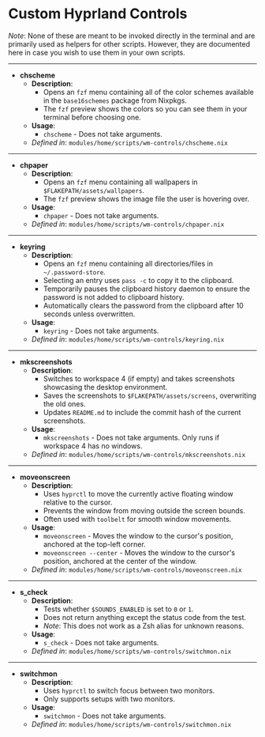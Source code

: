 # Custom Hyprland Controls

*Note*: None of these are meant to be invoked directly in the terminal and are primarily used as helpers for other scripts. However, they are documented here in case you wish to use them in your own scripts.

---

- **chscheme**
  - **Description**:
    - Opens an `fzf` menu containing all of the color schemes available in the `base16schemes` package from Nixpkgs.
    - The `fzf` preview shows the colors so you can see them in your terminal before choosing one.
  - **Usage**:
    - `chscheme` - Does not take arguments.
  - *Defined in*: `modules/home/scripts/wm-controls/chscheme.nix`

---

- **chpaper**
  - **Description**:
    - Opens an `fzf` menu containing all wallpapers in `$FLAKEPATH/assets/wallpapers`.
    - The `fzf` preview shows the image file the user is hovering over.
  - **Usage**:
    - `chpaper` - Does not take arguments.
  - *Defined in*: `modules/home/scripts/wm-controls/chpaper.nix`

---

- **keyring**
  - **Description**:
    - Opens an `fzf` menu containing all directories/files in `~/.password-store`.
    - Selecting an entry uses `pass -c` to copy it to the clipboard.
    - Temporarily pauses the clipboard history daemon to ensure the password is not added to clipboard history.
    - Automatically clears the password from the clipboard after 10 seconds unless overwritten.
  - **Usage**:
    - `keyring` - Does not take arguments.
  - *Defined in*: `modules/home/scripts/wm-controls/keyring.nix`

---

- **mkscreenshots**
  - **Description**:
    - Switches to workspace 4 (if empty) and takes screenshots showcasing the desktop environment.
    - Saves the screenshots to `$FLAKEPATH/assets/screens`, overwriting the old ones.
    - Updates `README.md` to include the commit hash of the current screenshots.
  - **Usage**:
    - `mkscreenshots` - Does not take arguments. Only runs if workspace 4 has no windows.
  - *Defined in*: `modules/home/scripts/wm-controls/mkscreenshots.nix`

---

- **moveonscreen**
  - **Description**:
    - Uses `hyprctl` to move the currently active floating window relative to the cursor.
    - Prevents the window from moving outside the screen bounds.
    - Often used with `toolbelt` for smooth window movements.
  - **Usage**:
    - `moveonscreen` - Moves the window to the cursor's position, anchored at the top-left corner.
    - `moveonscreen --center` - Moves the window to the cursor's position, anchored at the center of the window.
  - *Defined in*: `modules/home/scripts/wm-controls/moveonscreen.nix`

---

- **s_check**
  - **Description**:
    - Tests whether `$SOUNDS_ENABLED` is set to `0` or `1`.
    - Does not return anything except the status code from the test.
    - *Note*: This does not work as a Zsh alias for unknown reasons.
  - **Usage**:
    - `s_check` - Does not take arguments.
  - *Defined in*: `modules/home/scripts/wm-controls/switchmon.nix`

---

- **switchmon**
  - **Description**:
    - Uses `hyprctl` to switch focus between two monitors.
    - Only supports setups with two monitors.
  - **Usage**:
    - `switchmon` - Does not take arguments.
  - *Defined in*: `modules/home/scripts/wm-controls/switchmon.nix`
